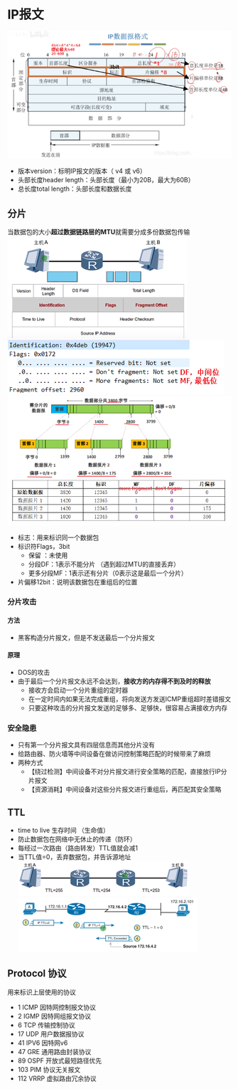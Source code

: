 # IP报文
![](../../../photo/Pasted%20image%2020221031152107.png)
-   版本version：标明IP报文的版本（ v4 或 v6）
-   头部长度header length：头部长度（最小为20B，最大为60B）
-   总长度total length：头部长度和数据长度

## 分片
当数据包的大小**超过数据链路层的MTU**就需要分成多份数据包传输
![](../../../photo/Pasted%20image%2020221031142425.png)
![](../../../photo/Pasted%20image%2020221031152941.png)
![](../../../photo/Pasted%20image%2020221031153414.png)
- 标志：用来标识同一个数据包
- 标识符Flags，3bit
	- 保留 ：未使用
	- 分段DF：1表示不能分片 （遇到超过MTU的直接丢弃）
	- 更多分段MF：1表示还有分片（0表示这是最后一个分片）
- 片偏移12bit：说明该数据包在重组后的位置

### 分片攻击
#### 方法
- 黑客构造分片报文，但是不发送最后一个分片报文

#### 原理
- DOS的攻击
- 由于最后一个分片报文永远不会达到，**接收方的内存得不到及时的释放**
	- 接收方会启动一个分片重组的定时器
	- 在一定时间内如果无法完成重组，将向发送方发送ICMP重组超时差错报文
	- 只要这种攻击的分片报文发送的足够多、足够快，很容易占满接收方内存

### 安全隐患
- 只有第一个分片报文具有四层信息而其他分片没有
- 给路由器、防火墙等中间设备在做访问控制策略匹配的时候带来了麻烦
- 两种方式
	- 【绕过检测】中间设备不对分片报文进行安全策略的匹配，直接放行IP分片报文
	- 【资源消耗】中间设备对这些分片报文进行重组后，再匹配其安全策略

## TTL
-   time to live 生存时间 （生命值）
-   防止数据包在网络中无休止的传递（防环）
-   每经过一次路由（路由转发）TTL值就会减1
-   当TTL值=0，丢弃数据包，并告诉源地址
![](../../../photo/Pasted%20image%2020221031143128.png)
![](../../../photo/Pasted%20image%2020221031143132.png)
## Protocol 协议
用来标识上层使用的协议
- 1    ICMP	因特网控制报文协议
- 2    IGMP	因特网组报文协议
- 6    TCP	       传输控制协议
- 17   UDP	用户数据报协议
- 41   IPV6	因特网v6
- 47   GRE	       通用路由封装协议
- 89   OSPF	开放式最短路径优先
- 103  PIM	协议无关报文
- 112  VRRP	虚拟路由冗余协议